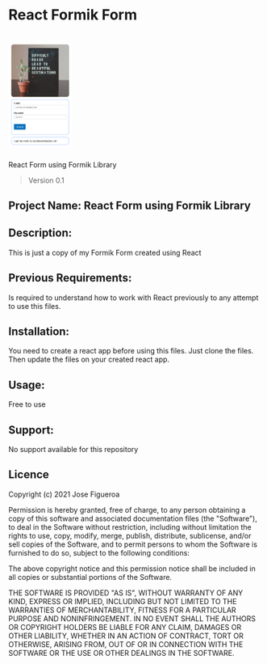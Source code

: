 # React Formik Form
<h1><img src="https://github.com/JoeEnrique/formikform/blob/main/Formik_Preview.png" alt="Fromik Form Files" width="25%"></h1>

React Form using Formik Library
> Version 0.1

## Project Name: React Form using Formik Library

## Description:
This is just a copy of my Formik Form created using React

## Previous Requirements:
Is required to understand how to work with React previously to any attempt to use this files.

## Installation:
You need to create a react app before using this files.
Just clone the files.
Then update the files on your created react app.

## Usage:
Free to use

## Support:
No support available for this repository

## Licence
Copyright (c) 2021 Jose Figueroa

Permission is hereby granted, free of charge, to any person obtaining a copy of this software and associated documentation files (the "Software"), to deal in the Software without restriction, including without limitation the rights to use, copy, modify, merge, publish, distribute, sublicense, and/or sell copies of the Software, and to permit persons to whom the Software is furnished to do so, subject to the following conditions:

The above copyright notice and this permission notice shall be included in all copies or substantial portions of the Software.

THE SOFTWARE IS PROVIDED "AS IS", WITHOUT WARRANTY OF ANY KIND, EXPRESS OR IMPLIED, INCLUDING BUT NOT LIMITED TO THE WARRANTIES OF MERCHANTABILITY, FITNESS FOR A PARTICULAR PURPOSE AND NONINFRINGEMENT. IN NO EVENT SHALL THE AUTHORS OR COPYRIGHT HOLDERS BE LIABLE FOR ANY CLAIM, DAMAGES OR OTHER LIABILITY, WHETHER IN AN ACTION OF CONTRACT, TORT OR OTHERWISE, ARISING FROM, OUT OF OR IN CONNECTION WITH THE SOFTWARE OR THE USE OR OTHER DEALINGS IN THE SOFTWARE.
